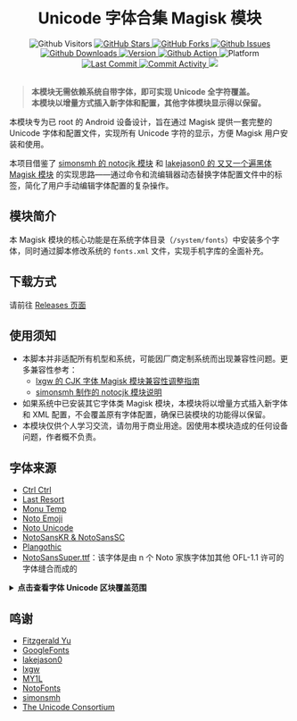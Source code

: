 <div align="center">

# Unicode 字体合集 Magisk 模块

<img src="https://api.visitorbadge.io/api/visitors?path=Losketch.UnicodeFontSet-magisk-module&countColor=%234ecdc4" alt="Github Visitors">
<a href="https://github.com/Losketch/UnicodeFontSet-magisk-module/stargazers">
  <img src="https://img.shields.io/github/stars/Losketch/UnicodeFontSet-magisk-module?style=for-the-badge&color=yellow" alt="GitHub Stars">
</a>
<a href="https://github.com/Losketch/UnicodeFontSet-magisk-module/forks">
  <img src="https://img.shields.io/github/forks/Losketch/UnicodeFontSet-magisk-module?style=for-the-badge&color=8a2be2" alt="GitHub Forks">
</a>
<a href="https://github.com/Losketch/UnicodeFontSet-magisk-module/issues">
  <img src="https://img.shields.io/github/issues-raw/Losketch/UnicodeFontSet-magisk-module?style=for-the-badge&label=Issues&color=orange" alt="Github Issues">
</a>
<br/>

<a href="https://github.com/Losketch/UnicodeFontSet-magisk-module/releases/latest">
  <img src="https://img.shields.io/github/downloads/Losketch/UnicodeFontSet-magisk-module/total?style=for-the-badge" alt="Github Downloads">
</a>
<a href="https://github.com/Losketch/UnicodeFontSet-magisk-module/releases">
  <img src="https://img.shields.io/github/v/release/Losketch/UnicodeFontSet-magisk-module?style=for-the-badge&color=brightgreen" alt="Version">
</a>
<a href="https://github.com/Losketch/UnicodeFontSet-magisk-module/actions">
  <img src="https://img.shields.io/github/actions/workflow/status/Losketch/UnicodeFontSet-magisk-module/main.yml?style=for-the-badge" alt="Github Action">
</a>
<img src="https://img.shields.io/badge/Platform-Android-lightgreen?style=for-the-badge" alt="Platform">
<br/>

<a href="https://github.com/Losketch/UnicodeFontSet-magisk-module/commits">
  <img src="https://img.shields.io/github/last-commit/Losketch/UnicodeFontSet-magisk-module?style=for-the-badge" alt="Last Commit">
</a>
<a href="https://github.com/Losketch/UnicodeFontSet-magisk-module/commits">
  <img src="https://img.shields.io/github/commit-activity/m/Losketch/UnicodeFontSet-magisk-module?style=for-the-badge" alt="Commit Activity">
</a>
<img src="https://img.shields.io/badge/language-Bash/sh-89e051?style=for-the-badge">

</div>
<br/>

> **本模块无需依赖系统自带字体，即可实现 Unicode 全字符覆盖。**  
> **本模块以增量方式插入新字体和配置，其他字体模块显示得以保留。**

本模块专为已 root 的 Android 设备设计，旨在通过 Magisk 提供一套完整的 Unicode 字体和配置文件，实现所有 Unicode 字符的显示，方便 Magisk 用户安装和使用。

本项目借鉴了 [simonsmh 的 notocjk 模块](https://github.com/simonsmh/notocjk) 和 [lakejason0 的 又又一个遍黑体 Magisk 模块](https://github.com/lakejason0/AAnother-Plangothic-magisk-module) 的实现思路——通过命令和流编辑器动态替换字体配置文件中的标签，简化了用户手动编辑字体配置的复杂操作。

## 模块简介
本 Magisk 模块的核心功能是在系统字体目录（`/system/fonts`）中安装多个字体，同时通过脚本修改系统的 `fonts.xml` 文件，实现手机字库的全面补充。

## 下载方式

请前往 [Releases 页面](https://github.com/Losketch/UnicodeFontSet-magisk-module/releases)

## 使用须知

- 本脚本并非适配所有机型和系统，可能因厂商定制系统而出现兼容性问题。更多兼容性参考：
  - [lxgw 的 CJK 字体 Magisk 模块兼容性调整指南](https://github.com/lxgw/advanced-cjk-font-magisk-module-template#兼容性调整-仅供参考)
  - [simonsmh 制作的 notocjk 模块说明](https://github.com/simonsmh/notocjk)
- 如果系统中已安装其它字体类 Magisk 模块，本模块将以增量方式插入新字体和 XML 配置，不会覆盖原有字体配置，确保已装模块的功能得以保留。
- 本模块仅供个人学习交流，请勿用于商业用途。因使用本模块造成的任何设备问题，作者概不负责。

## 字体来源

- [Ctrl Ctrl](https://github.com/MY1L/Ctrl/releases/tag/Ctr1)
- [Last Resort](https://github.com/unicode-org/last-resort-font)
- [Monu Temp](https://github.com/MY1L/Unicode/releases/tag/Temp)
- [Noto Emoji](https://github.com/googlefonts/noto-emoji)
- [Noto Unicode](https://github.com/MY1L/Unicode/releases/tag/NotoUni7)
- [NotoSansKR & NotoSansSC](https://github.com/notofonts/noto-cjk/raw/refs/heads/main/Sans/SubsetOTF)
- [Plangothic](https://github.com/Fitzgerald-Porthmouth-Koenigsegg/Plangothic)
- [NotoSansSuper.ttf](https://github.com/Losketch/UnicodeFontSet-magisk-module/tree/NotoSansSuper)：该字体是由 n 个 Noto 家族字体加其他 OFL-1.1 许可的字体缝合而成的

<details>
<summary><b>点击查看字体 Unicode 区块覆盖范围</b></summary>

<div align="center">
<img alt="CtrlCtrl" src="./documentation/samples/CtrlCtrl_unicode_coverage.svg">
<img alt="MonuTemp" src="./documentation/samples/MonuTemp_unicode_coverage.svg">
<img alt="NotoColorEmoji" src="./documentation/samples/NotoColorEmoji_unicode_coverage.svg">
<img alt="NotoSansKR-Regular" src="./documentation/samples/NotoSansKR-Regular_unicode_coverage.svg">
<img alt="NotoSansSC-Regular" src="./documentation/samples/NotoSansSC-Regular_unicode_coverage.svg">
<img alt="NotoSansSuper" src="./documentation/samples/NotoSansSuper_unicode_coverage.svg">
<img alt="NotoUnicode" src="./documentation/samples/NotoUnicode_unicode_coverage.svg">
<img alt="PlangothicP1-Regular" src="./documentation/samples/PlangothicP1-Regular_unicode_coverage.svg">
<img alt="PlangothicP2-Regular" src="./documentation/samples/PlangothicP2-Regular_unicode_coverage.svg">
<img alt="Unicode" src="./documentation/samples/Unicode_unicode_coverage.svg">

<img alt="LastResort-Regular" src="./documentation/samples/LastResort-Regular_unicode_coverage.svg">
</div>
</details>

## 鸣谢

- [Fitzgerald Yu](https://github.com/Fitzgerald-Porthmouth-Koenigsegg)
- [GoogleFonts](https://github.com/googlefonts)
- [lakejason0](https://github.com/lakejason0)
- [lxgw](https://github.com/lxgw)
- [MY1L](https://github.com/MY1L)
- [NotoFonts](https://github.com/notofonts)
- [simonsmh](https://github.com/simonsmh)
- [The Unicode Consortium](https://github.com/unicode-org)
